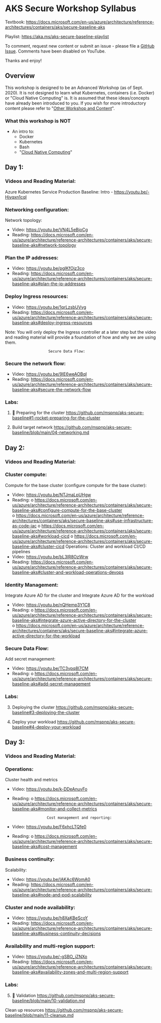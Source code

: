 # AKS Secure Workshop Syllabus

Textbook: https://docs.microsoft.com/en-us/azure/architecture/reference-architectures/containers/aks/secure-baseline-aks

Playlist: https://aka.ms/aks-secure-baseline-playlist

To comment, request new content or submit an issue - please file a [GitHub Issue](https://github.com/CloudNativeGBB/aks-secure-workshop/issues).  Comments have been disabled on YouTube.  

Thanks and enjoy!

## Overview

This workshop is designed to be an Advanced Workshop (as of Sept. 2020).  It is not designed to learn what Kubernetes, containers (i.e. Docker) or "Cloud Native Computing" is.  It is assumed that these ideas/concepts have already been introduced to you.  If you wish for more introductory content please refer to "[Other Workshop and Content](other-workshops-and-content.md)".

### What this workshop is **NOT**
- An intro to:
  - Docker
  - Kubernetes
  - Bash
  - "[Cloud Native Computing](https://github.com/cncf/foundation/blob/master/charter.md#1-mission-of-the-cloud-native-computing-foundation)"

## Day 1:
### Videos and Reading Material:
Azure Kubernetes Service Production Baseline: Intro - https://youtu.be/-Hjyqxn1cqI 

### Networking configuration:
Network topology:
-	Video: https://youtu.be/VN4L5eBjoCg
-	Reading: https://docs.microsoft.com/en-us/azure/architecture/reference-architectures/containers/aks/secure-baseline-aks#network-topology  
                                                
### Plan the IP addresses:
-	Video: https://youtu.be/pgIKfOjz3co 
-	Reading: https://docs.microsoft.com/en-us/azure/architecture/reference-architectures/containers/aks/secure-baseline-aks#plan-the-ip-addresses 
 
### Deploy Ingress resources:
-	Video: https://youtu.be/1qrLzsbUVvg 
-	Reading: https://docs.microsoft.com/en-us/azure/architecture/reference-architectures/containers/aks/secure-baseline-aks#deploy-ingress-resources 

Note: You will only deploy the Ingress controller at a later step but the video and reading material will provide a foundation of how and why we are using them.

                        Secure Data Flow:
### Secure the network flow:
-	Video: https://youtu.be/9IE6weAOBqI 
-	Reading: https://docs.microsoft.com/en-us/azure/architecture/reference-architectures/containers/aks/secure-baseline-aks#secure-the-network-flow 
                        
### Labs:
1. 🚀 Preparing for the cluster
https://github.com/mspnp/aks-secure-baseline#1-rocket-preparing-for-the-cluster

2. Build target network
https://github.com/mspnp/aks-secure-baseline/blob/main/04-networking.md

## Day 2:
### Videos and Reading Material:

### Cluster compute:
Compute for the base cluster (configure compute for the base cluster):
-	Video: https://youtu.be/NTJmaLpUHgw 
-	Reading: 
o	https://docs.microsoft.com/en-us/azure/architecture/reference-architectures/containers/aks/secure-baseline-aks#configure-compute-for-the-base-cluster   
o	https://docs.microsoft.com/en-us/azure/architecture/reference-architectures/containers/aks/secure-baseline-aks#use-infrastructure-as-code-iac
o	https://docs.microsoft.com/en-us/azure/architecture/reference-architectures/containers/aks/secure-baseline-aks#workload-cicd
o	https://docs.microsoft.com/en-us/azure/architecture/reference-architectures/containers/aks/secure-baseline-aks#cluster-cicd
                        Operations:
                        Cluster and workload CI/CD pipelines
-	Video: https://youtu.be/bL3lR8OzWrw 
-	Reading: https://docs.microsoft.com/en-us/azure/architecture/reference-architectures/containers/aks/secure-baseline-aks#cluster-and-workload-operations-devops                               

### Identity Management:
Integrate Azure AD for the cluster and Integrate Azure AD for the workload
-	Video: https://youtu.be/nQHemp3Y1C8 
-	Reading: 
o	https://docs.microsoft.com/en-us/azure/architecture/reference-architectures/containers/aks/secure-baseline-aks#integrate-azure-active-directory-for-the-cluster  
o	https://docs.microsoft.com/en-us/azure/architecture/reference-architectures/containers/aks/secure-baseline-aks#integrate-azure-active-directory-for-the-workload 

### Secure Data Flow:
Add secret management:
-	Video: https://youtu.be/TC3vpq8l7CM 
-	Reading: 
o	https://docs.microsoft.com/en-us/azure/architecture/reference-architectures/containers/aks/secure-baseline-aks#add-secret-management 

### Labs:
3. Deploying the cluster
https://github.com/mspnp/aks-secure-baseline#3-deploying-the-cluster

4. Deploy your workload
https://github.com/mspnp/aks-secure-baseline#4-deploy-your-workload

## Day 3:
### Videos and Reading Material:

### Operations:
Cluster health and metrics
-	Video: https://youtu.be/k-DDeAnuvFo 
-	Reading: 
o	https://docs.microsoft.com/en-us/azure/architecture/reference-architectures/containers/aks/secure-baseline-aks#monitor-and-collect-metrics

                        Cost management and reporting:
-	Video: https://youtu.be/F6xhcLTQfe0 
-	Reading:
o	https://docs.microsoft.com/en-us/azure/architecture/reference-architectures/containers/aks/secure-baseline-aks#cost-management 
 
### Business continuity:
Scalability:
-	Video: https://youtu.be/IAKAc6WomA0 
-	Reading: https://docs.microsoft.com/en-us/azure/architecture/reference-architectures/containers/aks/secure-baseline-aks#node-and-pod-scalability 

### Cluster and node availability:
-	Video: https://youtu.be/h8XaKBeScoY 
-	Reading: https://docs.microsoft.com/en-us/azure/architecture/reference-architectures/containers/aks/secure-baseline-aks#business-continuity-decisions 

### Availability and multi-region support:
-	Video: https://youtu.be/-gSBO_jZNXo 
-	Reading: https://docs.microsoft.com/en-us/azure/architecture/reference-architectures/containers/aks/secure-baseline-aks#availability-zones-and-multi-region-support 

### Labs:
5. 🏁 Validation
https://github.com/mspnp/aks-secure-baseline/blob/main/10-validation.md

Clean up resources
https://github.com/mspnp/aks-secure-baseline/blob/main/11-cleanup.md

